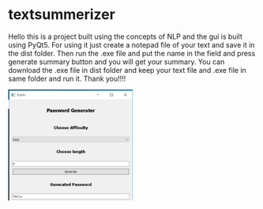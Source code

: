 # textsummerizer
Hello this is a project built using the concepts of NLP and the gui is built using PyQt5.
For using it just create a notepad file of your text and save it in the dist folder.
Then run the .exe file and put the name in the field and press generate summary button and you will get your summary.
You can download the .exe file in dist folder and keep your text file and .exe file in same folder and run it.
Thank you!!!!

<img width="50%" src="https://github.com/devesh0605/passwordgenerator/blob/master/Tset%20Case%201.png" alt="Image 1">


